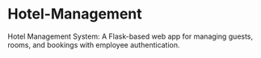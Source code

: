 # Hotel-Management
Hotel Management System: A Flask-based web app for managing guests, rooms, and bookings with employee authentication.
